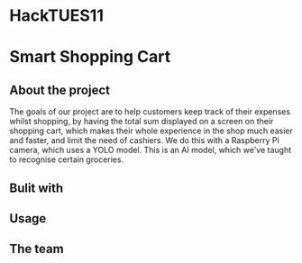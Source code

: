 # HackTUES11
# Smart Shopping Cart

## About the project
The goals of our project are to help customers keep track of their expenses whilst shopping, by having the total sum displayed on a screen on their shopping cart, which makes their whole experience in the shop much easier and faster, and limit the need of cashiers. We do this with a Raspberry Pi camera, which uses a YOLO model. This is an AI model, which we've taught to recognise certain groceries. 

## Bulit with

## Usage

## The team
